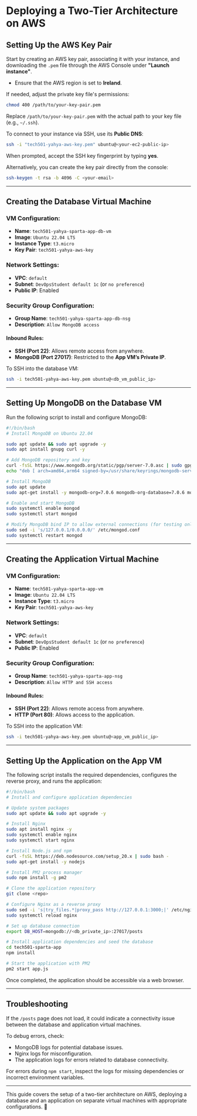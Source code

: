 # Deploying a Two-Tier Architecture on AWS

## Setting Up the AWS Key Pair

Start by creating an AWS key pair, associating it with your instance, and downloading the `.pem` file through the AWS Console under **"Launch instance"**.

- Ensure that the AWS region is set to **Ireland**.

If needed, adjust the private key file's permissions:

```bash
chmod 400 /path/to/your-key-pair.pem
```

Replace `/path/to/your-key-pair.pem` with the actual path to your key file (e.g., `~/.ssh`).

To connect to your instance via SSH, use its **Public DNS**:

```bash
ssh -i "tech501-yahya-aws-key.pem" ubuntu@<your-ec2-public-ip>
```

When prompted, accept the SSH key fingerprint by typing **yes**.

Alternatively, you can create the key pair directly from the console:

```bash
ssh-keygen -t rsa -b 4096 -C <your-email>
```

---

## Creating the Database Virtual Machine

### VM Configuration:

- **Name**: `tech501-yahya-sparta-app-db-vm`
- **Image**: `Ubuntu 22.04 LTS`
- **Instance Type**: `t3.micro`
- **Key Pair**: `tech501-yahya-aws-key`

### Network Settings:

- **VPC**: `default`
- **Subnet**: `DevOpsStudent default 1c` (or `no preference`)
- **Public IP**: Enabled

### Security Group Configuration:

- **Group Name**: `tech501-yahya-sparta-app-db-nsg`
- **Description**: `Allow MongoDB access`

#### Inbound Rules:

- **SSH (Port 22)**: Allows remote access from anywhere.
- **MongoDB (Port 27017)**: Restricted to the **App VM’s Private IP**.

To SSH into the database VM:

```bash
ssh -i tech501-yahya-aws-key.pem ubuntu@<db_vm_public_ip>
```

---

## Setting Up MongoDB on the Database VM

Run the following script to install and configure MongoDB:

```bash
#!/bin/bash
# Install MongoDB on Ubuntu 22.04

sudo apt update && sudo apt upgrade -y
sudo apt install gnupg curl -y

# Add MongoDB repository and key
curl -fsSL https://www.mongodb.org/static/pgp/server-7.0.asc | sudo gpg -o /usr/share/keyrings/mongodb-server-7.0.gpg --dearmor
echo "deb [ arch=amd64,arm64 signed-by=/usr/share/keyrings/mongodb-server-7.0.gpg ] https://repo.mongodb.org/apt/ubuntu jammy/mongodb-org/7.0 multiverse" | sudo tee /etc/apt/sources.list.d/mongodb-org-7.0.list

# Install MongoDB
sudo apt update
sudo apt-get install -y mongodb-org=7.0.6 mongodb-org-database=7.0.6 mongodb-org-server=7.0.6 mongodb-mongosh mongodb-org-mongos=7.0.6 mongodb-org-tools=7.0.6

# Enable and start MongoDB
sudo systemctl enable mongod
sudo systemctl start mongod

# Modify MongoDB bind IP to allow external connections (for testing only)
sudo sed -i 's/127.0.0.1/0.0.0.0/' /etc/mongod.conf
sudo systemctl restart mongod
```

---

## Creating the Application Virtual Machine

### VM Configuration:

- **Name**: `tech501-yahya-sparta-app-vm`
- **Image**: `Ubuntu 22.04 LTS`
- **Instance Type**: `t3.micro`
- **Key Pair**: `tech501-yahya-aws-key`

### Network Settings:

- **VPC**: `default`
- **Subnet**: `DevOpsStudent default 1c` (or `no preference`)
- **Public IP**: Enabled

### Security Group Configuration:

- **Group Name**: `tech501-yahya-sparta-app-nsg`
- **Description**: `Allow HTTP and SSH access`

#### Inbound Rules:

- **SSH (Port 22)**: Allows remote access from anywhere.
- **HTTP (Port 80)**: Allows access to the application.

To SSH into the application VM:

```bash
ssh -i tech501-yahya-aws-key.pem ubuntu@<app_vm_public_ip>
```

---

## Setting Up the Application on the App VM

The following script installs the required dependencies, configures the reverse proxy, and runs the application:

```bash
#!/bin/bash
# Install and configure application dependencies

# Update system packages
sudo apt update && sudo apt upgrade -y

# Install Nginx
sudo apt install nginx -y
sudo systemctl enable nginx
sudo systemctl start nginx

# Install Node.js and npm
curl -fsSL https://deb.nodesource.com/setup_20.x | sudo bash -
sudo apt-get install -y nodejs

# Install PM2 process manager
sudo npm install -g pm2

# Clone the application repository
git clone <repo>

# Configure Nginx as a reverse proxy
sudo sed -i 's|try_files.*|proxy_pass http://127.0.0.1:3000;|' /etc/nginx/sites-available/default
sudo systemctl reload nginx

# Set up database connection
export DB_HOST=mongodb://<db_private_ip>:27017/posts

# Install application dependencies and seed the database
cd tech501-sparta-app
npm install

# Start the application with PM2
pm2 start app.js
```

Once completed, the application should be accessible via a web browser.

---

## Troubleshooting

If the `/posts` page does not load, it could indicate a connectivity issue between the database and application virtual machines.

To debug errors, check:

- MongoDB logs for potential database issues.
- Nginx logs for misconfiguration.
- The application logs for errors related to database connectivity.

For errors during `npm start`, inspect the logs for missing dependencies or incorrect environment variables.

---

This guide covers the setup of a two-tier architecture on AWS, deploying a database and an application on separate virtual machines with appropriate configurations. 🚀
